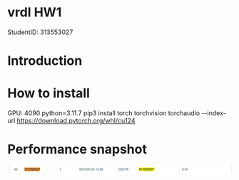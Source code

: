 # vrdl HW1
StudentID: 313553027

# Introduction

# How to install
GPU: 4090
python=3.11.7
pip3 install torch torchvision torchaudio --index-url https://download.pytorch.org/whl/cu124

# Performance snapshot
![image](https://github.com/jennytenghere/VRDL-HW1/blob/main/v11_score.png)
